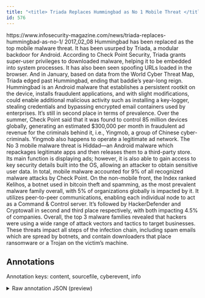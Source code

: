 ```yaml
---
title: "<title> Triada Replaces Hummingbad as No 1 Mobile Threat </title>"
id: 576
---
```


<title> Triada Replaces Hummingbad as No 1 Mobile Threat </title>
<source> https://www.infosecurity-magazine.com/news/triada-replaces-hummingbad-as-no-1/ </source>
<date> 2017_02_08 </date>
<text>
Hummingbad has been replaced as the top mobile malware threat. It has been usurped by Triada, a modular backdoor for Android.
According to Check Point Security, Triada grants super-user privileges to downloaded malware, helping it to be embedded into system processes. It has also been seen spoofing URLs loaded in the browser. And in January, based on data from the World Cyber Threat Map, Triada edged past Hummingbad, ending that baddie’s year-long reign.
Hummingbad is an Android malware that establishes a persistent rootkit on the device, installs fraudulent applications, and with slight modifications, could enable additional malicious activity such as installing a key-logger, stealing credentials and bypassing encrypted email containers used by enterprises. It’s still in second place in terms of prevalence.
Over the summer, Check Point said that it was found to control 85 million devices globally, generating an estimated $300,000 per month in fraudulent ad revenue for the criminals behind it, i.e., Yingmob, a group of Chinese cyber-criminals. Yingmob also happens to operate a legitimate ad network.
The No 3 mobile malware threat is Hiddad—an Android malware which repackages legitimate apps and then releases them to a third-party store. Its main function is displaying ads; however, it is also able to gain access to key security details built into the OS, allowing an attacker to obtain sensitive user data.
In total, mobile malware accounted for 9% of all recognized malware attacks by Check Point.
On the non-mobile front, the Index ranked Kelihos, a botnet used in bitcoin theft and spamming, as the most prevalent malware family overall, with 5% of organizations globally is impacted by it. It utilizes peer-to-peer communications, enabling each individual node to act as a Command & Control server.
It’s followed by HackerDefender and Cryptowall in second and third place respectively, with both impacting 4.5% of companies.
Overall, the top 3 malware families revealed that hackers were using a wide range of attack vectors and tactics to target businesses. These threats impact all steps of the infection chain, including spam emails which are spread by botnets, and contain downloaders that place ransomware or a Trojan on the victim’s machine. 
</text>



## Annotations

Annotation keys: content, sourcefile, cyberevent, info

<details>
<summary>Raw annotation JSON (preview)</summary>

```json
{
  "content": "Hummingbad has been replaced as the top mobile malware threat. It has been usurped by Triada, a modular backdoor for Android. According to Check Point Security, Triada grants super-user privileges to downloaded malware, helping it to be embedded into system processes. It has also been seen spoofing URLs loaded in the browser. And in January, based on data from the World Cyber Threat Map, Triada edged past Hummingbad, ending that baddie\u2019s year-long reign. Hummingbad is an Android malware that establishes a persistent rootkit on the device, installs fraudulent applications, and with slight modifications, could enable additional malicious activity such as installing a key-logger, stealing credentials and bypassing encrypted email containers used by enterprises. It\u2019s still in second place in terms of prevalence. Over the summer, Check Point said that it was found to control 85 million devices globally, generating an estimated $300,000 per month in fraudulent ad revenue for the criminals behind it, i.e., Yingmob, a group of Chinese cyber-criminals. Yingmob also happens to operate a legitimate ad network. The No 3 mobile malware threat is Hiddad\u2014an Android malware which repackages legitimate apps and then releases them to a third-party store. Its main function is displaying ads; however, it is also able to gain access to key security details built into the OS, allowing an attacker to obtain sensitive user data. In total, mobile malware accounted for 9% of all recognized malware attacks by Check Point. On the non-mobile front, the Index ranked Kelihos, a botnet used in bitcoin theft and spamming, as the most prevalent malware family overall, with 5% of organizations globally is impacted by it. It utilizes peer-to-peer communications, enabling each individual node to act as a Command & Control server. It\u2019s followed by HackerDefender and Cryptowall in second and third place respectively, with both impacting 4.5% of companies. Overall, the top 3 malware families revealed that hackers were using a wide range of attack vectors and tactics to target businesses. These threats impact all steps of the infection chain, including spam emails which are spread by botnets, and contain downloaders that place ransomware or a Trojan on the victim\u2019s machine. ",
  "sourcefile": "576.txt",
  "cyberevent": {
    "hopper": [
      {
        "index": 0,
        "relation": "Same",
        "events": [
          {
            "index": "E2",
            "type": "Attack",
            "realis": "Generic",
            "nugget": {
              "startOffset": 1322,
              "index": "T5",
              "endOffset": 1333,
              "text": "gain access"
            },
            "argument": [
              {
                "index": "T6",
                "text": "key security details",
                "endOffset": 1357,
                "role": {
                  "type": "Compromised-Data"
                },
                "startOffset": 1337,
                "type": "Data"
              },
              {
                "index": "T7",
                "external_reference": {
                  "dbpediaURI": "http://dbpedia.org/resource/Operating_system"
                },
                "endOffset": 1375,
                "role": {
                  "type": "Victim"
                },
                "text": "OS",
                "startOffset": 1373,
                "type": "System"
              }
            ],
            "subtype": "Databreach"
          },
          {
            "index": "E3",
            "type": "Attack",
            "realis": "Generic",
            "nugget": {
              "startOffset": 1401,
              "index": "T8",
              "endOffset": 1407,
              "text": "obtain"
            },
            "argument": [
              {
                "index": "T9",
                "text": "attacker",
                "endOffset": 1397,
                "role": {
                  "ty
```
</details>
